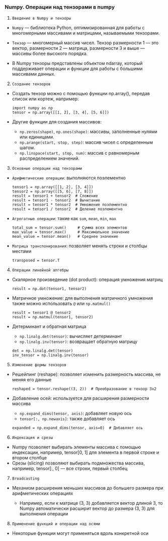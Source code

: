 ### Numpy. Операции над тензорами в numpy

1. `Введение в Numpy и тензоры`

 - `Numpy` — библиотека Python, оптимизированная для работы с многомерными массивами и матрицами, называемыми тензорами.

 - `Тензор` — многомерный массив чисел. Тензор размерности 1 — это вектор, размерности 2 — матрица, размерности 3 и выше 
— массивы более высокого порядка.

 - В Numpy тензоры представлены объектом ndarray, который поддерживает операции и функции для работы с большими 
массивами данных.

2. `Создание тензоров`

 - Создать тензор можно с помощью функции np.array(), передав список или кортеж, например:
    ```
    import numpy as np
    tensor = np.array([[1, 2], [3, 4], [5, 6]])
    ```

 - Другие функции для создания массивов:
   - `np.zeros(shape)`, `np.ones(shape)`: массивы, заполненные нулями или единицами.
   - `np.arange(start, stop, step)`: массив чисел с определенным шагом.
   - `np.linspace(start, stop, num)`: массив с равномерным распределением значений.

3. `Основные операции над тензорами`

 - `Арифметические операции`: выполняются поэлементно

   ```
   tensor1 = np.array([[1, 2], [3, 4]])
   tensor2 = np.array([[5, 6], [7, 8]])
   result = tensor1 + tensor2  # Сложение
   result = tensor1 - tensor2  # Вычитание
   result = tensor1 * tensor2  # Умножение поэлементно
   result = tensor1 / tensor2  # Деление поэлементно
   ```
   
 - `Агрегатные операции`: такие как `sum`, `mean`, `min`, `max`
   ```
   total_sum = tensor.sum()     # Сумма всех элементов
   max_value = tensor.max()     # Максимальное значение
   mean_value = tensor.mean()   # Среднее значение
   ```

 - `Матрица транспонирования`: позволяет менять строки и столбцы местами
   ```
   transposed = tensor.T
   ```
 
4. `Операции линейной алгебры`

 - Скалярное произведение (dot product): операция умножения матриц
   ```
   result = np.dot(tensor1, tensor2)
   ```

 - Матричное умножение: для выполнения матричного умножения также можно использовать `@` или `np.matmul()`
   ```
   result = tensor1 @ tensor2
   result = np.matmul(tensor1, tensor2)
   ```

 - Детерминант и обратная матрица
   - `np.linalg.det(tensor)`: вычисляет детерминант
   - `np.linalg.inv(tensor)`: возвращает обратную матрицу
   ```
   det = np.linalg.det(tensor)
   inv_tensor = np.linalg.inv(tensor)
   ```

5. `Изменение формы тензоров`

 - Решейпинг (reshape): позволяет изменить размерность массива, не меняя его данные
   ```
   reshaped = tensor.reshape((3, 2))  # Преобразование в тензор 3x2
   ```
 
 - Добавление осей: используется для расширения размерности массива
   - `np.expand_dims(tensor, axis)`: добавляет новую ось
   - `tensor[:, np.newaxis]`: также добавляет ось
   ```
   expanded = np.expand_dims(tensor, axis=0)  # Добавляет ось
   ```

6. `Индексация и срезы`

 - Numpy позволяет выбирать элементы массива с помощью индексации, например, tensor[0, 1] для элемента в первой строке 
и втором столбце
 - Срезы (slicing) позволяют выбирать подмножества массива, например, tensor[:, 0] — все строки, первый столбец

7. `Broadcasting`

 - Механизм расширения меньших массивов до большего размера при арифметических операциях

   - Например, если к матрице (3, 3) добавляется вектор длиной 3, то Numpy автоматически расширит вектор до размера (3, 3) для выполнения операции

8. `Применение функций и операции над осями`

 - Некоторые функции могут применяться вдоль конкретной оси
